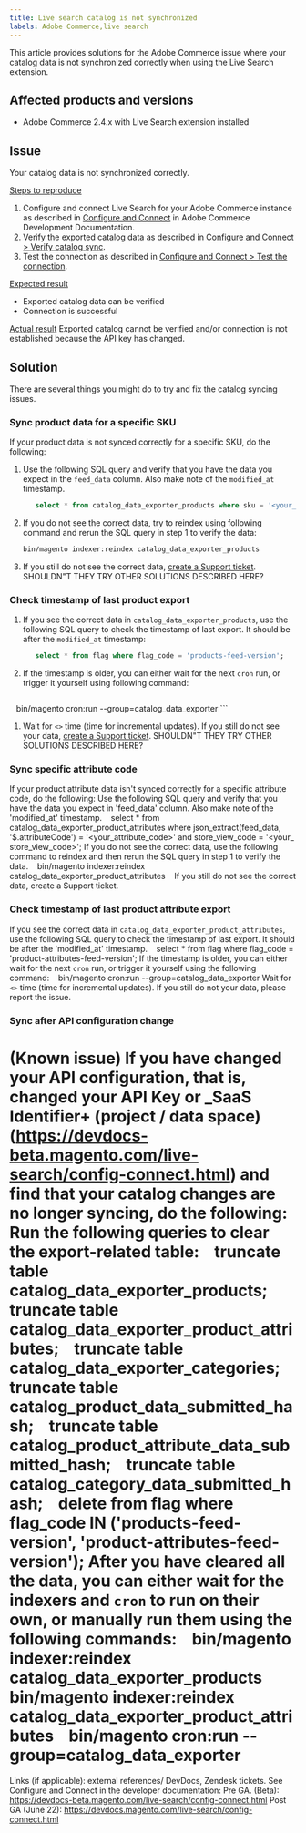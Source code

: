 ```yaml
---
title: Live search catalog is not synchronized
labels: Adobe Commerce,live search
---
```


This article provides solutions for the Adobe Commerce issue where your catalog data is not synchronized correctly when using the Live Search extension.

## Affected products and versions

* Adobe Commerce 2.4.x with Live Search extension installed

## Issue

Your catalog data is not synchronized correctly.

<ins>Steps to reproduce</ins>

1. Configure and connect Live Search for your Adobe Commerce instance as described in [Configure and Connect](https://devdocs-beta.magento.com/live-search/config-connect.html) in Adobe Commerce Development Documentation.
1. Verify the exported catalog data as described in [Configure and Connect > Verify catalog sync](https://devdocs-beta.magento.com/live-search/config-connect.html#verify-catalog-sync).
1. Test the connection as described in [Configure and Connect > Test the connection](https://devdocs-beta.magento.com/live-search/config-connect.html#test-the-connection).

<ins>Expected result</ins>

* Exported catalog data can be verified
* Connection is successful

<ins>Actual result</ins>
Exported catalog cannot be verified and/or connection is not established because the API key has changed.

## Solution

There are several things you might do to try and fix the catalog syncing issues.

### Sync product data for a specific SKU

If your product data is not synced correctly for a specific SKU, do the following:

1. Use the following SQL query and verify that you have the data you expect in the `feed_data` column. Also make note of the `modified_at` timestamp.
    ```SQL
       select * from catalog_data_exporter_products where sku = '<your_sku>' and store_view_code = '<your_ store_view_code>';
    ```
1. If you do not see the correct data, try to reindex using following command and rerun the SQL query in step 1 to verify the data:
    ```bash
    bin/magento indexer:reindex catalog_data_exporter_products
    ```
1. If you still do not see the correct data, [create a Support ticket](https://support.magento.com/hc/en-us/articles/360000913794#submit-ticket). SHOULDN"T THEY TRY OTHER SOLUTIONS DESCRIBED HERE?

### Check timestamp of last product export

1. If you see the correct data in `catalog_data_exporter_products`, use the following SQL query to check the timestamp of last export. It should be after the `modified_at` timestamp:
    ```sql
       select * from flag where flag_code = 'products-feed-version';
    ```
1. If the timestamp is older, you can either wait for the next `cron` run, or trigger it yourself using following command:
    ```bash
       bin/magento cron:run --group=catalog_data_exporter
    ```
1. Wait for `<>` time (time for incremental updates). If you still do not see your data, [create a Support ticket](https://support.magento.com/hc/en-us/articles/360000913794#submit-ticket). SHOULDN"T THEY TRY OTHER SOLUTIONS DESCRIBED HERE?

### Sync specific attribute code
If your product attribute data isn't synced correctly for a specific attribute code, do the following:
Use the following SQL query and verify that you have the data you expect in 'feed_data' column. Also make note of the 'modified_at' timestamp.
   select * from catalog_data_exporter_product_attributes where json_extract(feed_data, '$.attributeCode') = '<your_attribute_code>' and store_view_code = '<your_ store_view_code>';
If you do not see the correct data, use the following command to reindex and then rerun the SQL query in step 1 to verify the data.
   bin/magento indexer:reindex catalog_data_exporter_product_attributes
   If you still do not see the correct data, create a Support ticket.

### Check timestamp of last product attribute export
If you see the correct data in `catalog_data_exporter_product_attributes`, use the following SQL query to check the timestamp of last export. It should be after the 'modified_at' timestamp.
   select * from flag where flag_code = 'product-attributes-feed-version';
If the timestamp is older, you can either wait for the next `cron` run, or trigger it yourself using the following command:
   bin/magento cron:run --group=catalog_data_exporter
Wait for `<>` time (time for incremental updates). If you still do not your data, please report the issue.

### Sync after API configuration change
(Known issue) If you have changed your API configuration, that is, changed your API Key or _SaaS Identifier+ (project / data space) (https://devdocs-beta.magento.com/live-search/config-connect.html) and find that your catalog changes are no longer syncing, do the following:
Run the following queries to clear the export-related table:
   truncate table catalog_data_exporter_products;
   truncate table catalog_data_exporter_product_attributes;
   truncate table catalog_data_exporter_categories;
   truncate table catalog_product_data_submitted_hash;
   truncate table catalog_product_attribute_data_submitted_hash;
   truncate table catalog_category_data_submitted_hash;
   delete from flag where flag_code IN ('products-feed-version', 'product-attributes-feed-version');
After you have cleared all the data, you can either wait for the indexers and `cron` to run on their own, or manually run them using the following commands:
   bin/magento indexer:reindex catalog_data_exporter_products
   bin/magento indexer:reindex catalog_data_exporter_product_attributes
   bin/magento cron:run --group=catalog_data_exporter
===================================
Links (if applicable): external references/ DevDocs, Zendesk tickets.
See Configure and Connect in the developer documentation:
Pre GA. (Beta):  https://devdocs-beta.magento.com/live-search/config-connect.html
Post GA (June 22): https://devdocs.magento.com/live-search/config-connect.html
